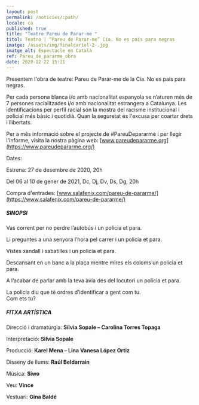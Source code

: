 ```yaml
---
layout: post
permalink: /noticies/:path/
locale: ca
published: true
title: "Teatre Pareu de Parar-me "
titol: Teatro | “Pareu de Parar-me” Cía. No es país para negras
imatge: /assets/img/finalcartel-2-.jpg
imatge_alt: Espectacle en Català
ref: Pareu_de_pararme_obra
date: 2020-12-22 15:11
---
```

Presentem l'obra de teatre: Pareu de Parar-me de la Cía. No es país para negras. 

Per cada persona blanca i/o amb nacionalitat espanyola se n’aturen més de 7 persones racialitzades i/o amb nacionalitat estrangera a Catalunya. Les identificacions per perfil racial són la mostra del racisme institucional i policial més bàsic i quotidià. Quan la seguretat és l'excusa per coartar drets i llibertats.

Per a més informació sobre el projecte de #PareuDepararme i per llegir l'informe, visita la nostra pàgina web: [www.pareudepararme.org](https://www.pareudepararme.org/)

Dates:

Estrena: 27 de desembre de 2020, 20h

Del 06 al 10 de gener de 2021, Dc, Dj, Dv, Ds, Dg, 20h

Compra d'entrades: [www.salafenix.com/pareu-de-pararme/](https://www.salafenix.com/pareu-de-pararme/)

##### SINOPSI

Vas corrent per no perdre l’autobús i un policia et para.

Li preguntes a una senyora l’hora pel carrer i un policia et para.

Vistes xandall i sabatilles i un policia et para.

Descansant en un banc a la plaça mentre mires els coloms un policia et para.

A l’acabar de parlar amb la teva àvia des del locutori un policia et para.

La policia diu que té ordres d’identificar a gent com tu.\
Com ets tu?

##### FITXA ARTÍSTICA

Direcció i dramatúrgia: **Silvia Sopale – Carolina Torres Topaga**

Interpretació: **Silvia Sopale**

Producció: **Karel Mena – Lina Vanesa López Ortiz**

Disseny de llums: **Raúl Beldarrain**

Música: **Siwo**

Veu: **Vince**

Vestuari: **Gina Baldé**